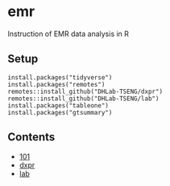 # emr
 Instruction of EMR data analysis in R

## Setup
```{r}
install.packages("tidyverse")
install.packages("remotes")
remotes::install_github("DHLab-TSENG/dxpr")
remotes::install_github("DHLab-TSENG/lab")
install.packages("tableone")
install.packages("gtsummary")
```

## Contents
- [101](R101.qmd)
- [dxpr](dxpr-note.Rmd)
- [lab](lab-note.Rmd)
